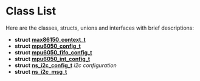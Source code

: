 
# Class List


Here are the classes, structs, unions and interfaces with brief descriptions:

* **struct** [**max86150\_context\_t**](structmax86150__context__t.md)     
* **struct** [**mpu6050\_config\_t**](structmpu6050__config__t.md)     
* **struct** [**mpu6050\_fifo\_config\_t**](structmpu6050__fifo__config__t.md)     
* **struct** [**mpu6050\_int\_config\_t**](structmpu6050__int__config__t.md)     
* **struct** [**ns\_i2c\_config\_t**](structns__i2c__config__t.md) _i2c configuration_     
* **struct** [**ns\_i2c\_msg\_t**](structns__i2c__msg__t.md)     

